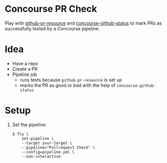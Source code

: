 # Concourse PR Check

Play with [github-pr-resource](https://github.com/telia-oss/github-pr-resource) and [concourse-github-status](https://github.com/colstrom/concourse-github-status) to mark PRs as successfully tested by a Concourse pipeline.

# Idea

* Have a repo
* Create a PR
* Pipeline job
  - runs tests because `github-pr-resource` is set up
  - marks the PR as good or bad with the help of `concourse-github-status`

# Setup

1. Set the pipeline:

    ```shell
    $ fly \
        set-pipeline \
        --target your-target \
        --pipeline="Pullrequest Check" \
        --config=pipeline.yml \
        --non-interactive
    ```

